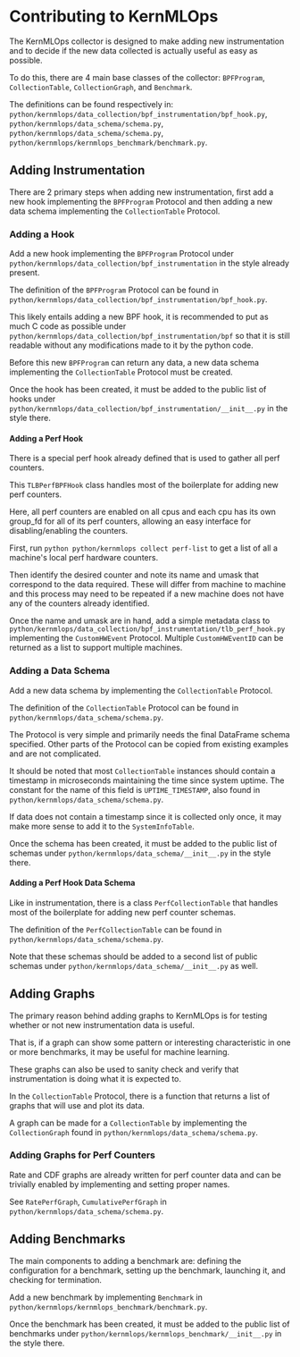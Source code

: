 # Contributing to KernMLOps

The KernMLOps collector is designed to make
adding new instrumentation and to decide if
the new data collected is actually useful as easy as possible.

To do this, there are 4 main base classes of the collector:
`BPFProgram`, `CollectionTable`, `CollectionGraph`, and `Benchmark`.

The definitions can be found respectively in:
`python/kernmlops/data_collection/bpf_instrumentation/bpf_hook.py`,
`python/kernmlops/data_schema/schema.py`,
`python/kernmlops/data_schema/schema.py`,
`python/kernmlops/kernmlops_benchmark/benchmark.py`.

## Adding Instrumentation

There are 2 primary steps when adding new instrumentation,
first add a new hook implementing the `BPFProgram` Protocol and then
adding a new data schema implementing the `CollectionTable` Protocol.

### Adding a Hook

Add a new hook implementing the `BPFProgram` Protocol
under `python/kernmlops/data_collection/bpf_instrumentation`
in the style already present.

The definition of the `BPFProgram` Protocol can be found in
`python/kernmlops/data_collection/bpf_instrumentation/bpf_hook.py`.

This likely entails adding a new BPF hook, it is recommended to
put as much C code as possible under
`python/kernmlops/data_collection/bpf_instrumentation/bpf`
so that it is still readable without any modifications made to it
by the python code.

Before this new `BPFProgram` can return any data, a new data schema
implementing the `CollectionTable` Protocol must be created.

Once the hook has been created, it must be added to the public list of
hooks under
`python/kernmlops/data_collection/bpf_instrumentation/__init__.py`
in the style there.

#### Adding a Perf Hook

There is a special perf hook already defined that is used to gather
all perf counters.

This `TLBPerfBPFHook` class handles most of the boilerplate for adding
new perf counters.

Here, all perf counters are enabled on all cpus and each cpu has its own
group_fd for all of its perf counters, allowing an easy interface for
disabling/enabling the counters.

First, run `python python/kernmlops collect perf-list` to get a list of
all a machine's local perf hardware counters.

Then identify the desired counter and note its name and umask that
correspond to the data required.  These will differ from machine to
machine and this process may need to be repeated if a new machine
does not have any of the counters already identified.

Once the name and umask are in hand, add a simple metadata class to
`python/kernmlops/data_collection/bpf_instrumentation/tlb_perf_hook.py`
implementing the `CustomHWEvent` Protocol.  Multiple `CustomHWEventID`
can be returned as a list to support multiple machines.

### Adding a Data Schema

Add a new data schema by implementing the `CollectionTable` Protocol.

The definition of the `CollectionTable` Protocol can be found in
`python/kernmlops/data_schema/schema.py`.

The Protocol is very simple and primarily needs the final DataFrame
schema specified.  Other parts of the Protocol can be copied from
existing examples and are not complicated.

It should be noted that most `CollectionTable` instances should contain
a timestamp in microseconds maintaining the time since system uptime.
The constant for the name of this field is `UPTIME_TIMESTAMP`, also
found in `python/kernmlops/data_schema/schema.py`.

If data does not contain a timestamp since it is collected only once,
it may make more sense to add it to the `SystemInfoTable`.

Once the schema has been created, it must be added to the public list of
schemas under `python/kernmlops/data_schema/__init__.py` in the
style there.

#### Adding a Perf Hook Data Schema

Like in instrumentation, there is a class `PerfCollectionTable` that handles
most of the boilerplate for adding new perf counter schemas.

The definition of the `PerfCollectionTable` can be found in
`python/kernmlops/data_schema/schema.py`.

Note that these schemas should be added to a second list of public schemas
under `python/kernmlops/data_schema/__init__.py` as well.

## Adding Graphs

The primary reason behind adding graphs to KernMLOps is for testing
whether or not new instrumentation data is useful.

That is, if a graph can show some pattern or interesting characteristic
in one or more benchmarks, it may be useful for machine learning.

These graphs can also be used to sanity check and verify that instrumentation
is doing what it is expected to.

In the `CollectionTable` Protocol, there is a function that returns a list
of graphs that will use and plot its data.

A graph can be made for a `CollectionTable` by implementing the `CollectionGraph`
found in `python/kernmlops/data_schema/schema.py`.

### Adding Graphs for Perf Counters

Rate and CDF graphs are already written for perf counter data and can be
trivially enabled by implementing and setting proper names.

See `RatePerfGraph`, `CumulativePerfGraph` in
`python/kernmlops/data_schema/schema.py`.

## Adding Benchmarks

The main components to adding a benchmark are: defining the configuration
for a benchmark, setting up the benchmark, launching it, and checking for
termination.

Add a new benchmark by implementing `Benchmark` in
`python/kernmlops/kernmlops_benchmark/benchmark.py`.

Once the benchmark has been created, it must be added to the public list of
benchmarks under `python/kernmlops/kernmlops_benchmark/__init__.py` in the
style there.
